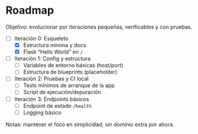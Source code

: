 # Roadmap

Objetivo: evolucionar por iteraciones pequeñas, verificables y con pruebas.

- [ ] Iteración 0: Esqueleto
  - [x] Estructura mínima y docs
  - [x] Flask “Hello World” en `/`
- [ ] Iteración 1: Config y estructura
  - [ ] Variables de entorno básicas (host/port)
  - [ ] Estructura de blueprints (placeholder)
- [ ] Iteración 2: Pruebas y CI local
  - [ ] Tests mínimos de arranque de la app
  - [ ] Script de ejecución/depuración
- [ ] Iteración 3: Endpoints básicos
  - [ ] Endpoint de estado `/health`
  - [ ] Logging básico

Notas: mantener el foco en simplicidad; sin dominio extra por ahora.
